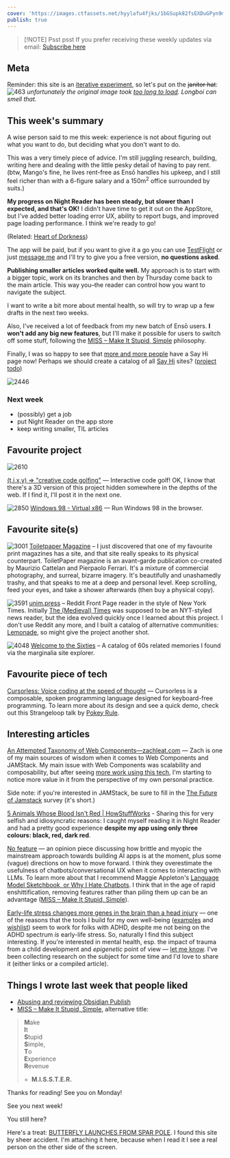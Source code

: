 ```yaml
---
cover: 'https://images.ctfassets.net/hyylafu4fjks/1bGSupk82fsEXDuGPyn9m3/5516902627c3253110bada2e7a4fe55a/Untitled_Artwork_7.png'
publish: true
---
```


> [!NOTE] Psst psst
> If you prefer receiving these weekly updates via email: <a class='subscribe-cta subscribe-cta--inline' href='https://letters.sonnet.io' style='--font-size-cta: 1em'>Subscribe here</a>


## Meta

Reminder: this site is an [iterative experiment](<../../../111>), so let's put on the ~~janitor hat~~:
![463](longboi.webp)
*unfortunately the original image took [too long to load](<../../../Abusing and reviewing Obsidian Publish>). Longboi can smell that.*
## This week's summary

A wise person said to me this week: experience is not about figuring out what you want to do, but deciding what you don't want to do.

This was a very timely piece of advice. I'm still juggling research, building, writing here and dealing with the little pesky detail of having to pay rent. (btw, Mango's fine, he lives rent-free as Ensō handles his upkeep, and I still feel richer than with a 6-figure salary and a 150m<sup>2</sup> office surrounded by suits.)

**My progress on Night Reader has been steady, but slower than I expected, and that's OK!** I didn't have time to get it out on the AppStore, but I've added better loading error UX, ability to report bugs, and improved page loading performance. I think we're ready to go! 

(Related: [Heart of Dorkness](<../../../Heart of Dorkness>))

The app will be paid, but if you want to give it a go you can use [TestFlight](https://testflight.apple.com/join/jn7XlV3M) or just [message me](mailto:hello@sonnet.io) and I'll try to give you a free version, **no questions asked**.

**Publishing smaller articles worked quite well.** My approach is to start with a bigger topic, work on its branches and then by Thursday come back to the main article. This way you–the reader can control how you want to navigate the subject.

I want to write a bit more about mental health, so will try to wrap up a few drafts in the next two weeks.

Also, I've received a lot of feedback from my new batch of Ensō users. **I won't add any big new features**, but I'll make it possible for users to switch off some stuff, following the [MISS – Make It Stupid, Simple](<../../../MISS – Make It Stupid, Simple>) philosophy.

Finally, I was so happy to see that [more and more people](https://bentinata.com) have a Say Hi page now! Perhaps we should create a catalog of all [Say Hi](https://sonnet.io/posts/hi) sites? ([project todo](<../../../Say Hi Catalog>))

![2446](say-hi-bentinata.webp)


### Next week

- (possibly) get a job
- put Night Reader on the app store
- keep writing smaller, TIL articles


## Favourite project

![2610](tixy.webp)

[(t,i,x,y) => "creative code golfing"](https://tixy.land) — Interactive code golf! OK, I know that there's a 3D version of this project hidden somewhere in the depths of the web. If I find it, I'll post it in the next one.

![2850](win-98-web-browser.webp)
[Windows 98 - Virtual x86](https://copy.sh/v86/?profile=windows98) — Run Windows 98 in the browser.

## Favourite site(s)
![3001](toilet-paper-site-screenshot.webp)
[Toiletpaper Magazine](https://www.toiletpapermagazine.org) – I just discovered that one of my favourite print magazines has a site, and that site really speaks to its physical counterpart. ToiletPaper magazine is an avant-garde publication co-created by Maurizio Cattelan and Pierpaolo Ferrari. It's a mixture of commercial photography, and surreal, bizarre imagery. It's beautifully and unashamedly trashy, and that speaks to me at a deep and personal level. Keep scrolling, feed your eyes, and take a shower afterwards (then buy a physical copy).

![3591](unim-press-screenshot.webp)
[unim.press](https://unim.press) – Reddit Front Page reader in the style of New York Times. Initially [The (Medieval) Times](https://tidings.potato.horse) was supposed to be an NYT-styled news reader, but the idea evolved quickly once I learned about this project. I don't use Reddit any more, and I built a catalog of alternative communities: [Lemonade](https://lemonade.sonnet.io), so might give the project another shot.

![4048](1960s-screenshot.webp)
[Welcome to the Sixties](https://www.jeffs60s.com) – A catalog of 60s related memories I found via the marginalia site explorer. 

## Favourite piece of tech

[Cursorless: Voice coding at the speed of thought](https://www.cursorless.org) — Cursorless is a composable, spoken programming language designed for keyboard-free programming. To learn more about its design and see a quick demo, check out this Strangeloop talk by [Pokey Rule](https://www.youtube.com/watch?v=NcUJnmBqHTY&pp=ygUKY3Vyc29ybGVzcw%3D%3D).

## Interesting articles

[An Attempted Taxonomy of Web Components—zachleat.com](https://www.zachleat.com/web/a-taxonomy-of-web-component-types/) — Zach is one of my main sources of wisdom when it comes to Web Components and JAMStack. My main issue with Web Components was scalability and composability, but after seeing [more work using this tech](https://github.com/genmon/braggoscope-search), I'm starting to notice more value in it from the perspective of my own personal practice.

Side note: if you're interested in JAMStack, be sure to fill in the [The Future of Jamstack](https://thefutureofjamstack.org) survey (it's short.)

[5 Animals Whose Blood Isn't Red | HowStuffWorks](https://animals.howstuffworks.com/animal-facts/5-animals-whose-blood-isnt-red.htm) - Sharing this for very selfish and idiosyncratic reasons: I caught myself reading it in Night Reader and had a pretty good experience **despite my app using only three colours: black, red, dark red**.

[No feature](https://ia.net/topics/no-feature) — an opinion piece discussing how brittle and myopic the mainstream approach towards building AI apps is at the moment, plus some (vague) directions on how to move forward. I think they overestimate the usefulness of chatbots/conversational UX when it comes to interacting with LLMs. To learn more about that I recommend Maggie Appleton's [Language Model Sketchbook, or Why I Hate Chatbots](https://maggieappleton.com/lm-sketchbook). I think that in the age of rapid enshittification, removing features rather than piling them up can be an advantage ([MISS – Make It Stupid, Simple](<../../../MISS – Make It Stupid, Simple>)).

[Early-life stress changes more genes in the brain than a head injury](https://medicalxpress.com/news/2023-11-early-life-stress-genes-brain-injury.html) — one of the reasons that the tools I build for my own well-being ([examples](<../../../Projects and apps I built for my own well-being>) and [wishlist](<../../../Things to support my own well-being – a wishlist>)) seem to work for folks with ADHD, despite me not being on the ADHD spectrum *is* early-life stress. So, naturally I find this subject interesting. If you're interested in mental health, esp. the impact of trauma from a child development and *epigenetic* point of view — [let me know](mailto:hello@sonnet.io). I've been collecting research on the subject for some time and I'd love to share it (either links or a compiled article).

## Things I wrote last week that people liked

- [Abusing and reviewing Obsidian Publish](<../../../Abusing and reviewing Obsidian Publish>) 
- [MISS – Make It Stupid, Simple](<../../../MISS – Make It Stupid, Simple>), alternative title:

> **M**ake  
> **I**t  
> **S**tupid  
> **S**imple,  
> **T**o  
> **E**xperience  
> **R**evenue 
> 
> =  **M.I.S.S.T.E.R.**

Thanks for reading! See you on Monday!


See you next week!

You still here? 

Here's a treat: [BUTTERFLY LAUNCHES FROM SPAR POLE](https://butterflylaunch.com). I found this site by sheer accident. I'm attaching it here, because when I read it I see a real person on the other side of the screen.

